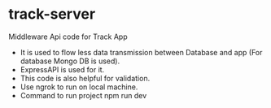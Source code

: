 # track-server
Middleware Api code for Track App
- It is used to flow less data transmission between Database and app (For database Mongo DB is used).
- ExpressAPI is used for it.
- This code is also helpful for validation.
- Use ngrok to run on local machine.
- Command to run project npm run dev
